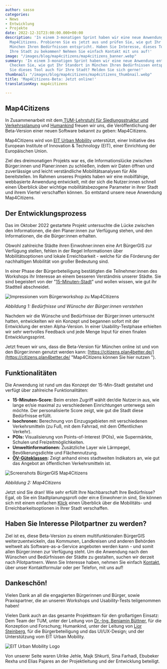 ```yaml
---
author: sasso
categories:
- News
- Entwicklung
- Projekte
date: 2022-12-31T23:00:00.000+00:00
description: 'In einem 3-monatigen Sprint haben wir eine neue Anwendung entwickelt:
  Map4Citizens. Probieren Sie es jetzt aus und prüfen Sie, wie gut Ihr Standort in
  München Ihren Bedürfnissen entspricht. Haben Sie Interesse, dieses Tool auch für
  Ihre Stadt zu bekommen? Nehmen Sie einfach Kontakt mit uns auf!'
image: "/images/blog/map4citizens/map4citizens_banner.webp"
summary: 'In einem 3-monatigen Sprint haben wir eine neue Anwendung entwickelt: Map4Citizens.
  Checken Sie, wie gut Ihr Standort in München Ihren Bedürfnissen entspricht. Wollen
  Sie dieses Tool auch für Ihre Stadt? Melden Sie sich gerne!'
thumbnail: "/images/blog/map4citizens/map4citizens_thumbnail.webp"
title: 'Map4Citizens-Beta: Jetzt online!'
translationKey: map4citizens

---
```

## Map4Citizens

In Zusammenarbeit mit dem[ TUM-Lehrstuhl für Siedlungsstruktur und Verkehrsplanung](https://www.mos.ed.tum.de/sv/startseite/ "Lehrstuhl für Siedlungsstruktur und Verkehrsplanung TUM") und [Humankind](https://www.humankind.city/ "Humankind") freuen wir uns, die Veröffentlichung der Beta-Version einer neuen Software bekannt zu geben: Map4Citizens.

Map4Citizens wird von [EIT Urban Mobility](https://www.eiturbanmobility.eu/ "EIT Urban Mobility") unterstützt, einer Initiative des European Institute of Innovation & Technology (EIT), einer Einrichtung der Europäischen Union.

Ziel des dreimonatigen Projekts war es, die Informationslücke zwischen Bürger:innen und Planer:innen zu schließen, indem wir Daten öffnen und zuverlässige und leicht verständliche Mobilitätsanalysen für Alle bereitstellen. Im Rahmen unseres Projekts haben wir eine mobilfähige, webbasierte Anwendung entwickelt, mit der sich die Nutzer:innen schnell einen Überblick über wichtige mobilitätsbezogene Parameter in ihrer Stadt und ihrem Viertel verschaffen können. So entstand unsere neue Anwendung Map4Citizens.

## Der Entwicklungsprozess

Das im Oktober 2022 gestartete Projekt untersuchte die Lücke zwischen den Informationen, die den Planer:innen zur Verfügung stehen, und den Informationen, die die Bürger:innen erhalten.

Obwohl zahlreiche Städte ihren Einwohner:innen eine Art BürgerGIS zur Verfügung stellen, fehlen in der Regel Informationen über Mobilitätsoptionen und lokale Erreichbarkeit - welche für die Förderung der nachhaltigen Mobilität von großer Bedeutung sind.

In einer Phase der Bürgerbeteiligung bestätigten die Teilnehmer:innen des Workshops ihr Interesse an einem besseren Verständnis unserer Städte. Sie sind begeistert von der "[15-Minuten-Stadt](https://www.eiturbanmobility.eu/wp-content/uploads/2022/11/EIT-UrbanMobilityNext9_15-min-City_144dpi.pdf "Urban Mobility Next 9: 15 Minuten Stadt")" und wollen wissen, wie gut ihr Stadtteil abschneidet.

![Impressionen vom Bürgerworkshop zu Map4Citizens](/images/blog/map4citizens/workshop.webp "Bürgerworkshop für die Entwicklung von Map4Citizens")

_Abbildung 1: Bedürfnisse und Wünsche der Bürger:innen verstehen_

Nachdem wir die Wünsche und Bedürfnisse der Bürger:innen untersucht hatten, entwickelten wir ein Konzept und begannen sofort mit der Entwicklung der ersten Alpha-Version. In einer Usability-Testphase erhielten wir sehr wertvolles Feedback und jede Menge Input für einen finalen Entwicklungssprint.

Jetzt freuen wir uns, dass die Beta-Version für München online ist und von den Bürger:innen genutzt werden kann: [https://citizens.plan4better.de/](https://citizens.plan4better.de/ "Map4Citizens können Sie hier nutzen  ").

## Funktionalitäten

Die Anwendung ist rund um das Konzept der 15-Min-Stadt gestaltet und verfügt über zahlreiche Funktionalitäten:

* **15-Minuten-Score:** Beim ersten Zugriff wählt der/die Nutzer:in aus, wie lange er/sie maximal zu verschiedenen Einrichtungen unterwegs sein möchte. Der personalisierte Score zeigt, wie gut die Stadt diese Bedürfnisse erfüllt.
* **Isochronen:** Berechnung von Einzugsgebieten mit verschiedenen Verkehrsmitteln (zu Fuß, mit dem Fahrrad, mit dem Öffentlichen Verkehr).
* **POIs:** Visualisierung von Points-of-Interest (POIs), wie Supermärkte, Schulen und Freizeitmöglichkeiten.
* **Umweltinformationen:** Zusätzliche Layer wie Lärmpegel, Bevölkerungsdichte und Flächennutzung.
* [**ÖV-Güteklassen**](/docs/oev_gueteklasse/ "Info zu ÖV-Güteklassen")**:** Zeigt anhand eines stadtweiten Indikators an, wie gut das Angebot an öffentlichen Verkehrsmitteln ist.

![Screenshots BürgerGIS Map4Citizens](/images/blog/map4citizens/Mockups.webp "BürgerGIS Map4Citizens von Plan4Better")

_Abbildung 2: Map4Citizens_

Jetzt sind Sie dran! Wie sehr erfüllt Ihre Nachbarschaft Ihre Bedürfnisse? Egal, ob Sie ein Stadtplanungsprofi oder ein:e Einwohner:in sind, Sie können sich mit einem einfachen [Klick](https://citizens.plan4better.de/ "Hier können Sie Map4Citizens ausprobieren") einen Überblick über die Mobilitäts- und Erreichbarkeitsoptionen in Ihrer Stadt verschaffen.

## Haben Sie Interesse Pilotpartner zu werden?

Ziel ist es, diese Beta-Version zu einem multifunktionalen BürgerGIS weiterzuentwickeln, das Kommunen, Landkreisen und anderen Behörden weltweit als Software-as-a-Service angeboten werden kann - und somit allen Bürger:innen zur Verfügung steht. Um die Anwendung nach den Wünschen und Bedürfnissen der Städte zu gestalten, suchen wir derzeit nach Pilotpartnern. Wenn Sie Interesse haben, nehmen Sie einfach [Kontakt](/kontakt/ "Kontaktieren Sie uns"), über unser Kontaktformular oder per Telefon, mit uns auf!

## Dankeschön!

Vielen Dank an all die engagierten Bürgerinnen und Bürger, sowie Praxispartner, die an unseren Workshops und Usability-Tests teilgenommen haben!

Vielen Dank auch an das gesamte Projektteam für den großartigen Einsatz: Dem Team der TUM, unter der Leitung von [Dr.-Ing. Benjamin Büttner](https://www.linkedin.com/in/benjamin-b%C3%BCttner-3432ba52/ "Dr.-Ing. Benjamin Büttner auf LinkedIn"), für die Konzeption und Forschung; Humankind, unter der Leitung von [Lior Steinberg](https://www.linkedin.com/in/liorsteinberg/ "Lior Steinberg auf LinkedIn"), für die Bürgerbeteiligung und das UI/UX-Design; und der Unterstützung vom EIT Urban Mobility.

![EIT Urban Mobility Logo](/images/blog/map4citizens/eit.webp "EIT Urban Mobility Logo")

Von unserer Seite waren Ulrike Jehle, Majk Shkurti, Sina Farhadi, Ebubeker Rexha und Elias Pajares an der Projektleitung und der Entwicklung beteiligt.